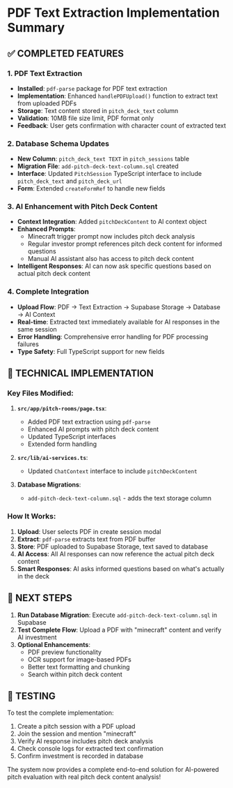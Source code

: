 # PDF Text Extraction Implementation Summary

## ✅ COMPLETED FEATURES

### 1. PDF Text Extraction
- **Installed**: `pdf-parse` package for PDF text extraction
- **Implementation**: Enhanced `handlePDFUpload()` function to extract text from uploaded PDFs
- **Storage**: Text content stored in `pitch_deck_text` column
- **Validation**: 10MB file size limit, PDF format only
- **Feedback**: User gets confirmation with character count of extracted text

### 2. Database Schema Updates
- **New Column**: `pitch_deck_text TEXT` in `pitch_sessions` table
- **Migration File**: `add-pitch-deck-text-column.sql` created
- **Interface**: Updated `PitchSession` TypeScript interface to include `pitch_deck_text` and `pitch_deck_url`
- **Form**: Extended `createFormRef` to handle new fields

### 3. AI Enhancement with Pitch Deck Content
- **Context Integration**: Added `pitchDeckContent` to AI context object
- **Enhanced Prompts**: 
  - Minecraft trigger prompt now includes pitch deck analysis
  - Regular investor prompt references pitch deck content for informed questions
  - Manual AI assistant also has access to pitch deck content
- **Intelligent Responses**: AI can now ask specific questions based on actual pitch deck content

### 4. Complete Integration
- **Upload Flow**: PDF → Text Extraction → Supabase Storage → Database → AI Context
- **Real-time**: Extracted text immediately available for AI responses in the same session
- **Error Handling**: Comprehensive error handling for PDF processing failures
- **Type Safety**: Full TypeScript support for new fields

## 🔧 TECHNICAL IMPLEMENTATION

### Key Files Modified:
1. **`src/app/pitch-rooms/page.tsx`**:
   - Added PDF text extraction using `pdf-parse`
   - Enhanced AI prompts with pitch deck content
   - Updated TypeScript interfaces
   - Extended form handling

2. **`src/lib/ai-services.ts`**:
   - Updated `ChatContext` interface to include `pitchDeckContent`

3. **Database Migrations**:
   - `add-pitch-deck-text-column.sql` - adds the text storage column

### How It Works:
1. **Upload**: User selects PDF in create session modal
2. **Extract**: `pdf-parse` extracts text from PDF buffer
3. **Store**: PDF uploaded to Supabase Storage, text saved to database
4. **AI Access**: All AI responses can now reference the actual pitch deck content
5. **Smart Responses**: AI asks informed questions based on what's actually in the deck

## 🚀 NEXT STEPS

1. **Run Database Migration**: Execute `add-pitch-deck-text-column.sql` in Supabase
2. **Test Complete Flow**: Upload a PDF with "minecraft" content and verify AI investment
3. **Optional Enhancements**:
   - PDF preview functionality
   - OCR support for image-based PDFs
   - Better text formatting and chunking
   - Search within pitch deck content

## 🧪 TESTING

To test the complete implementation:
1. Create a pitch session with a PDF upload
2. Join the session and mention "minecraft" 
3. Verify AI response includes pitch deck analysis
4. Check console logs for extracted text confirmation
5. Confirm investment is recorded in database

The system now provides a complete end-to-end solution for AI-powered pitch evaluation with real pitch deck content analysis!
